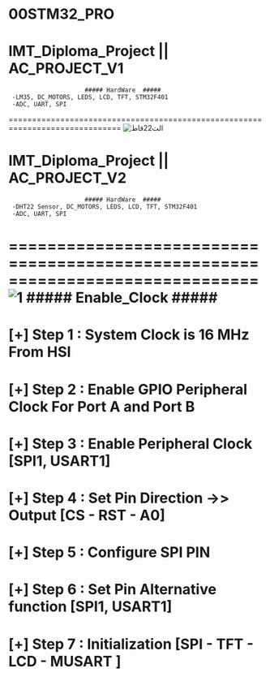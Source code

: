 # 00STM32_PRO

# IMT_Diploma_Project || AC_PROJECT_V1

	                     ##### HardWare  #####
     -LM35, DC_MOTORS, LEDS, LCD, TFT, STM32F401 
     -ADC, UART, SPI
  ==============================================================================
![الت22قاط](https://user-images.githubusercontent.com/56202060/211933189-560f846f-2e43-4828-a220-83d6c65f2248.PNG)

# IMT_Diploma_Project || AC_PROJECT_V2

	                     ##### HardWare  #####
     -DHT22 Sensor, DC_MOTORS, LEDS, LCD, TFT, STM32F401 
     -ADC, UART, SPI
  ==============================================================================
![1](https://user-images.githubusercontent.com/56202060/211934934-720bfdc1-5f90-4e02-bcdf-c5c9fab825c5.PNG)
	                     ##### Enable_Clock  #####
  ==============================================================================
 # [+] Step 1 : System Clock is 16 MHz From HSI
 # [+] Step 2 : Enable GPIO Peripheral Clock For Port A and Port B
 # [+] Step 3 : Enable Peripheral Clock [SPI1, USART1]
 # [+] Step 4 : Set Pin Direction ->> Output [CS - RST - A0]
 # [+] Step 5 : Configure SPI PIN
 # [+] Step 6 : Set Pin Alternative function [SPI1, USART1]
 # [+] Step 7 : Initialization  [SPI - TFT - LCD - MUSART ]
